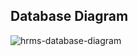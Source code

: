 ## Database Diagram

![hrms-database-diagram](https://user-images.githubusercontent.com/83310769/120085575-0ab97400-c0e2-11eb-932f-be020cd11fef.png)
